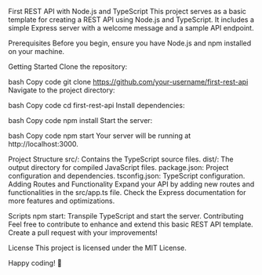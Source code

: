 First REST API with Node.js and TypeScript
This project serves as a basic template for creating a REST API using Node.js and TypeScript. It includes a simple Express server with a welcome message and a sample API endpoint.

Prerequisites
Before you begin, ensure you have Node.js and npm installed on your machine.

Getting Started
Clone the repository:

bash
Copy code
git clone https://github.com/your-username/first-rest-api
Navigate to the project directory:

bash
Copy code
cd first-rest-api
Install dependencies:

bash
Copy code
npm install
Start the server:

bash
Copy code
npm start
Your server will be running at http://localhost:3000.

Project Structure
src/: Contains the TypeScript source files.
dist/: The output directory for compiled JavaScript files.
package.json: Project configuration and dependencies.
tsconfig.json: TypeScript configuration.
Adding Routes and Functionality
Expand your API by adding new routes and functionalities in the src/app.ts file. Check the Express documentation for more features and optimizations.

Scripts
npm start: Transpile TypeScript and start the server.
Contributing
Feel free to contribute to enhance and extend this basic REST API template. Create a pull request with your improvements!

License
This project is licensed under the MIT License.

Happy coding! 🚀

